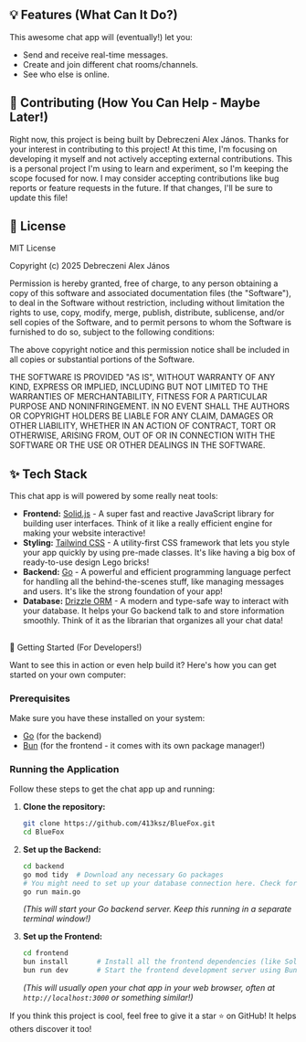 ## 💡 Features (What Can It Do?)

This awesome chat app will (eventually!) let you:

* Send and receive real-time messages.
* Create and join different chat rooms/channels.
* See who else is online.

## 🤝 Contributing (How You Can Help - Maybe Later!)

Right now, this project is being built by Debreczeni Alex János.
Thanks for your interest in contributing to this project! At this time, I'm focusing on developing it myself and not actively accepting external contributions. This is a personal project I'm using to learn and experiment, so I'm keeping the scope focused for now. I may consider accepting contributions like bug reports or feature requests in the future. If that changes, I'll be sure to update this file!

## 📄 License

MIT License

Copyright (c) 2025 Debreczeni Alex János

Permission is hereby granted, free of charge, to any person obtaining a copy
of this software and associated documentation files (the "Software"), to deal
in the Software without restriction, including without limitation the rights
to use, copy, modify, merge, publish, distribute, sublicense, and/or sell
copies of the Software, and to permit persons to whom the Software is
furnished to do so, subject to the following conditions:

The above copyright notice and this permission notice shall be included in all
copies or substantial portions of the Software.

THE SOFTWARE IS PROVIDED "AS IS", WITHOUT WARRANTY OF ANY KIND, EXPRESS OR
IMPLIED, INCLUDING BUT NOT LIMITED TO THE WARRANTIES OF MERCHANTABILITY,
FITNESS FOR A PARTICULAR PURPOSE AND NONINFRINGEMENT. IN NO EVENT SHALL THE
AUTHORS OR COPYRIGHT HOLDERS BE LIABLE FOR ANY CLAIM, DAMAGES OR OTHER
LIABILITY, WHETHER IN AN ACTION OF CONTRACT, TORT OR OTHERWISE, ARISING FROM,
OUT OF OR IN CONNECTION WITH THE SOFTWARE OR THE USE OR OTHER DEALINGS IN THE
SOFTWARE.

## ✨ Tech Stack

This chat app is will powered by some really neat tools:

* **Frontend:** [Solid.js](https://www.solidjs.com/) - A super fast and reactive JavaScript library for building user interfaces. Think of it like a really efficient engine for making your website interactive!
* **Styling:** [Tailwind CSS](https://tailwindcss.com/) - A utility-first CSS framework that lets you style your app quickly by using pre-made classes. It's like having a big box of ready-to-use design Lego bricks!
* **Backend:** [Go](https://go.dev/) - A powerful and efficient programming language perfect for handling all the behind-the-scenes stuff, like managing messages and users. It's like the strong foundation of your app!
* **Database:** [Drizzle ORM](https://orm.drizzle.team/) - A modern and type-safe way to interact with your database. It helps your Go backend talk to and store information smoothly. Think of it as the librarian that organizes all your chat data!

## 
🚀 Getting Started (For Developers!)

Want to see this in action or even help build it? Here's how you can get started on your own computer:

### Prerequisites

Make sure you have these installed on your system:

* [Go](https://go.dev/doc/install) (for the backend)
* [Bun](https://bun.sh/docs/installation) (for the frontend - it comes with its own package manager!)

### Running the Application

Follow these steps to get the chat app up and running:

1.  **Clone the repository:**
    ```bash
    git clone https://github.com/413ksz/BlueFox.git
    cd BlueFox
    ```

2.  **Set up the Backend:**
    ```bash
    cd backend
    go mod tidy  # Download any necessary Go packages
    # You might need to set up your database connection here. Check for a config file!
    go run main.go
    ```
    *(This will start your Go backend server. Keep this running in a separate terminal window!)*

3.  **Set up the Frontend:**
    ```bash
    cd frontend
    bun install       # Install all the frontend dependencies (like Solid.js and Tailwind) using Bun!
    bun run dev       # Start the frontend development server using Bun!
    ```
    *(This will usually open your chat app in your web browser, often at `http://localhost:3000` or something similar!)*

If you think this project is cool, feel free to give it a star ⭐ on GitHub! It helps others discover it too!
